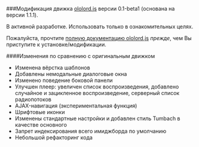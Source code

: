 ###Модификация движка [ololord.js](https://github.com/ololoepepe/ololord.js) версии 0.1-beta1 (основана на версии 1.1.1).

В активной разработке. Использовать только в ознакомительных целях.

Пожалуйста, прочтите [полную документацию ololord.js](https://github.com/ololoepepe/ololord.js/wiki) *прежде*, чем Вы приступите к установке/модификации.

####Изменения по сравнению с оригинальным движком
* Изменена вёрстка шаблонов
* Добавлены немодальные диалоговые окна
* Изменено поведение боковой панели
* Улучшен плеер: увеличен список воспроизведения, добавлено случайное и зацикленное воспроизведение, серверный список радиопотоков
* AJAX-навигация (экспериментальная функция)
* Шрифтовые иконки
* Изменены стандартные настройки и добавлен стиль Tumbach в качестве основного
* Запрет индексирования всего имиджборда по умолчанию
* Небольшой рефакторинг кода